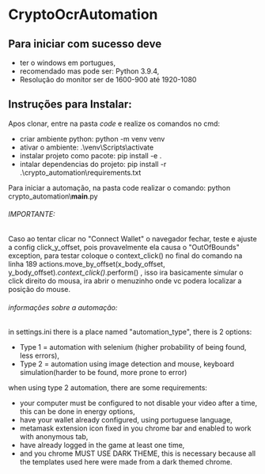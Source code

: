 # CryptoOcrAutomation
## Para iniciar com sucesso deve
- ter o windows em portugues,
- recomendado mas pode ser: Python 3.9.4,
- Resolução do monitor ser de 1600-900 até 1920-1080
## Instruções para Instalar:
Apos clonar, entre na pasta *code* e realize os comandos no cmd:
- criar ambiente python: python -m venv venv
- ativar o ambiente: .\\venv\\Scripts\\activate
- instalar projeto como pacote: pip install -e .
- intalar dependencias do projeto: pip install -r .\\crypto_automation\\requirements.txt

Para iniciar a automação, na pasta code realizar o comando:
python crypto_automation\\____main____.py

###### IMPORTANTE:
Caso ao tentar clicar no "Connect Wallet" o navegador fechar, teste e ajuste a config click_y_offset,
pois provavelmente ela causa o "OutOfBounds" exception, para testar coloque o context_click() no final do comando na linha 189
actions.move_by_offset(x_body_offset, y_body_offset)*.context_click()*.perform() , isso ira basicamente simular o click direito do mousa,
ira abrir o menuzinho onde vc podera localizar a posição do mouse.

###### informações sobre a automação:
in settings.ini there is a place named "automation_type", there  is 2 options:
- Type 1 = automation with selenium (higher probability of being found, less errors), 
- Type 2 = automation using image detection and mouse, keyboard simulation(harder to be found, more prone to error)

when using type 2 automation, there are some requirements:

- your computer must be configured to not disable your video after a time, this can be done in energy options,
- have your wallet already configured, using portuguese language, 
- metamask extension icon fixed in you chrome bar and enabled to work with anonymous tab,
- have already logged in the game at least one time,
- and you chrome MUST USE DARK THEME, this is necessary because all the templates used here were made from a dark themed chrome.